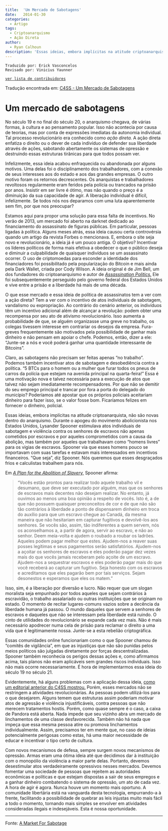 ```yaml
---
title:  'Um Mercado de Sabotagens'
date:   2014-01-30
categories:
  - Artigo
tags:
  - Criptoanarquismo
  - Ação Direta
author:
  - Ryan Calhoun
description: 'Essas ideias, embora implícitas na atitude criptoanarquista, não são novas dentro do anarquismo. Durante o apogeu do movimento abolicionista nos Estados Unidos, Lysander Spooner estimulava atos individuais de sabotagem e violência contra os senhores de escravos não apenas cometidos por escravos e por aqueles comprometidos com a causa da abolição, mas também por aqueles que trabalhavam como “homens livres” para os vigias de escravos. Spooner via que esses homens pouco se importavam com suas tarefas e estavam mais interessados em incentivos financeiros. “Que seja”, diz Spooner. Nós queremos que esses desgraçados frios e calculistas trabalhem para nós.'
---
```


```
Traduzido por: Erick Vasconcelos
Revisado por: Vinicius Yaunner
```
[```ver lista de contribuidores```](/about/#contribuidores)

Tradução encontrada em: [C4SS - Um Mercado de Sabotagens](https://c4ss.org/content/25146)

# Um mercado de sabotagens

No século 19 e no final do século 20, o anarquismo chegava, de várias formas, à cultura e ao pensamento popular. Isso não acontecia por causa de teorias, mas por conta de expressões imediatas da autonomia individual. Tal processo revolucionário era conhecido como *ação direta.* A ação direta enfatiza o direito ou o dever de cada indivíduo de defender sua liberdade através de ações, sabotando abertamente os sistemas de opressão e destruindo essas estruturas tirânicas para que todos possam ver.

Infelizmente, essa ideia acabou enfraquecida ou abandonada por alguns motivos. Uma delas foi o disciplinamento dos trabalhadores, com a conexão de seus interesses aos do estado e aos das grandes empresas. O outro motivo foram os retornos decrescentes. Os anarquistas e trabalhadores revoltosos regularmente eram feridos pela polícia ou trancados na prisão por anos. Insistir em ser livre é ótimo, mas não quando o preço é a diminuição da sua capacidade de agir. A liberação individual é difícil, infelizmente. Se todos nós nos deparamos com uma luta aparentemente sem fim, por que nos preocupar?

Estamos aqui para propor uma solução para essa falta de incentivos. No verão de 2013, um mercado foi aberto na darknet dedicado ao financiamento do assassinato de figuras públicas. Em particular, pessoas ligadas à política. Alguns meses atrás, essa ideia causou certa controvérsia quando um artigo da revista Forbes o mencionava. E, embora o site seja novo e revolucionário, a ideia já é um pouco antiga. O objetivo? Incentivar os líderes políticos de forma mais efetiva a obedecer o que o público deseja e diminuir a culpabilidade de quaisquer indivíduos se um assassinato ocorrer. O uso de criptomoedas para esconder a identidade dos financiadores foi possibilitado pela popularização do Bitcoin e mais ainda pela Dark Wallet, criada por Cody Wilson. A ideia original é de Jim Bell, um dos fundadores do criptoanarquismo e autor de *[Assassination Politics.](https://sabotagem.net/pol%C3%ADtica-de-assassinato-8ec858033248)* Ele foi subsequentemente perseguido pelo governo federal dos Estados Unidos e vive entre a prisão e a liberdade há mais de uma década.

O que esse mercado e essa ideia de política de assassinatos tem a ver com a ação direta? Tem a ver com o incentivo de atos individuais de sabotagem, vandalismo ou expropriação. Ao contrário do cenário anterior, os indivíduos têm um incentivo adicional além de alcançar a revolução: podem obter uma recompensa por seu ato de ativismo revolucionário. Isso aumenta a probabilidade de que, se alguém organizasse uma greve no trabalho, os colegas tivessem interesse em contrariar os desejos da empresa. Fura-greves frequentemente são motivados pela possibilidade de ganhar mais dinheiro e não pensam em apoiar o chefe. Podemos, então, dizer a ele: “Junte-se a nós e você poderá ganhar uma quantidade interessante de Bitcoins”.

Claro, as sabotagens não precisam ser feitas apenas “no trabalho”. Podemos também incentivar atos de sabotagem e desobediência contra a política. “5 BTCs para o homem ou a mulher que furar todos os pneus de carros da polícia que estejam na avenida principal na quarta-feira!” Essa é uma motivação nova e talvez necessária para a execução de atos que talvez não sejam imediatamente recompensadores. Por que não se demitir do seu emprego principal e trancar por fora a porta do delegado do município? Poderíamos até apostar que os próprios policiais aceitariam dinheiro para fazer isso, se o valor fosse bom. Ficaríamos felizes em fornecer o dinheiro, policial.

Essas ideias, embora implícitas na atitude criptoanarquista, não são novas dentro do anarquismo. Durante o apogeu do movimento abolicionista nos Estados Unidos, Lysander Spooner estimulava atos individuais de sabotagem e violência contra os senhores de escravos não apenas cometidos por escravos e por aqueles comprometidos com a causa da abolição, mas também por aqueles que trabalhavam como “homens livres” para os vigias de escravos. Spooner via que esses homens pouco se importavam com suas tarefas e estavam mais interessados em incentivos financeiros. “Que seja”, diz Spooner. Nós queremos que esses desgraçados frios e calculistas trabalhem para nós.

Em *[A Plan for the Abolition of Slavery,](https://praxeology.net/LS-PAS.htm)* Spooner afirma:
>“Vocês estão prontos para realizar todo aquele trabalho vil e desumano, que deve ser executado por alguém, mas que os senhores de escravos mais decentes não desejam realizar. No entanto, já ouvimos ao menos uma boa opinião a respeito de vocês. Isto é, a de que não possuem quaisquer preconceitos de cor e de que não são tão contrários à liberdade a ponto de dispensarem dinheiro em troca do auxílio para que um escravo chegue ao Canadá, da mesma maneira que não hesitariam em capturar fugitivos e devolvê-los aos senhores. Se vocês são, assim, tão indiferentes a quem servem, nós os aconselhamos a, a partir de agora, servir ao escravo, e não ao senhor. Deem meia-volta e ajudem o roubado a roubar os ladrões. Aqueles podem pagar melhor que estes. Ajudem-nos a reaver suas posses legítimas e seus pagamentos serão satisfatórios. Ajudem-nos a açoitar os senhores de escravos e eles poderão pagar dez vezes mais do que vocês jamais receberam pelo açoite de um escravo. Ajudem-nos a sequestrar escravos e eles poderão pagar mais do que você receberá ao capturar um fugitivo. Seja honesto com os escravos e acreditamos que eles pagarão bem por tais serviços. Sejam desonestos e esperamos que eles os matem.”

Isso, sim, é a liberação por diversão e lucro. Não requer que um slogan moralista seja empunhado por todos aqueles que sejam contrários à escravidão, o trabalho assalariado ou outras instituições que se originam no estado. O momento de recitar lugares-comuns vazios sobre a decência da liberdade humana já passou. O mundo daqueles que servem a senhores de escravos e daqueles que não se interessam pela liberdade está ruindo. O cinto de utilidades do revolucionário se expande cada vez mais. Não é mais necessário apodrecer numa cela de prisão para reclamar o direito a uma vida que é legitimamente nossa. Junte-se a esta rebelião criptográfica.

Essas comunidades online funcionariam como o que Spooner chamou de “comitês de vigilância”, em que as injustiças que não são punidas pelos meios políticos são julgadas diretamente por forças descentralizadas. Spooner também reconhecia os perigos dessas ações e, como afirmamos acima, tais planos não eram aplicáveis sem grandes riscos individuais. Isso não mais ocorre necessariamente. É hora de implementarmos essa ideia do século 19 no século 21.

Evidentemente, há alguns problemas com a aplicação dessa ideia, [como um editorial anterior do C4SS mostrou.](https://c4ss.org/content/22655) Porém, esses mercados não se restringem a atividades revolucionárias. As pessoas podem utilizá-los para o que desejarem. Alguns temem que estruturas assim poderiam motivar atos de agressão e violência injustificáveis, contra pessoas que não merecem tratamentos hostis. Porém, como quase sempre é o caso, a caixa de Pandora está aberta. Nada impede que seu vizinho abra um mercado de linchamentos de uma classe desfavorecida. Também não há nada que impeça que essa mesma pessoa atire ou promova linchamentos individualmente. Assim, precisamos ter em mente que, no caso de ideias potencialmente perigosas como estas, há uma maior necessidade de educar e incentivar o tipo certo de cultura.

Com novos mecanismos de defesa, sempre surgem novos mecanismos de opressão. Armas eram uma ótima ideia até que decidimos dar à instituição com o monopólio da violência a maior parte delas. Portanto, devemos desestimular atos verdadeiramente opressivos nesses mercados. Devemos fomentar uma sociedade de pessoas que rejeitem as autoridades econômicas e políticas e que estejam dispostas a sair de seus empregos e a ganhar dinheiro combatendo o sistema de opressão, um ato de cada vez. A hora de agir é agora. Nunca houve um momento mais oportuno. A comunidade libertária está na vanguarda desta tecnologia, empurrando-a à frente, facilitando a possibilidade de quebrar as leis injustas muito mais fácil a todo o momento, tornando mais simples se envolver em atividades consideradas ilegais e indesejáveis. Esta é nossa oportunidade.

---
Fonte: [A Market For Sabotage](https://c4ss.org/content/23270)